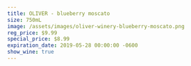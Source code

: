 ```yaml
---
title: OLIVER - blueberry moscato
size: 750mL
image: /assets/images/oliver-winery-blueberry-moscato.png
reg_price: $9.99
special_price: $8.99
expiration_date: 2019-05-28 00:00:00 -0600
show_wine: true
---
```


